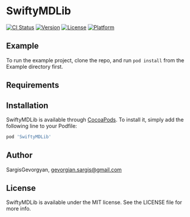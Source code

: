 # SwiftyMDLib

[![CI Status](https://img.shields.io/travis/SargisGevorgyan/SwiftyMDLib.svg?style=flat)](https://travis-ci.org/SargisGevorgyan/SwiftyMDLib)
[![Version](https://img.shields.io/cocoapods/v/SwiftyMDLib.svg?style=flat)](https://cocoapods.org/pods/SwiftyMDLib)
[![License](https://img.shields.io/cocoapods/l/SwiftyMDLib.svg?style=flat)](https://cocoapods.org/pods/SwiftyMDLib)
[![Platform](https://img.shields.io/cocoapods/p/SwiftyMDLib.svg?style=flat)](https://cocoapods.org/pods/SwiftyMDLib)

## Example

To run the example project, clone the repo, and run `pod install` from the Example directory first.

## Requirements

## Installation

SwiftyMDLib is available through [CocoaPods](https://cocoapods.org). To install
it, simply add the following line to your Podfile:

```ruby
pod 'SwiftyMDLib'
```

## Author

SargisGevorgyan, gevorgian.sargis@gmail.com

## License

SwiftyMDLib is available under the MIT license. See the LICENSE file for more info.
